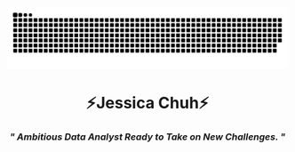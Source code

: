 <picture>
  <source media="(prefers-color-scheme: dark)" srcset="https://raw.githubusercontent.com/JessicaChuh/JessicaChuh/output/github-contribution-grid-snake-dark.svg">
  <source media="(prefers-color-scheme: light)" srcset="https://raw.githubusercontent.com/JessicaChuh/JessicaChuh/output/github-contribution-grid-snake.svg">
  <img alt="github contribution grid snake animation" src="https://raw.githubusercontent.com/JessicaChuh/JessicaChuh/output/github-contribution-grid-snake.svg">
</picture>

<h1 align="center">⚡Jessica Chuh⚡</h1>
<h3 align="center"><i>" Ambitious Data Analyst Ready to Take on New Challenges.	"</i></h3>